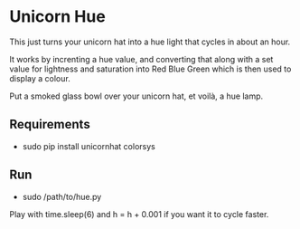 Unicorn Hue
===

This just turns your unicorn hat into a hue light that cycles in about an hour.

It works by increnting a hue value, and converting that along with a set value for lightness and saturation into Red Blue Green which is then used to display a colour.

Put a smoked glass bowl over your unicorn hat, et voilà, a hue lamp.

Requirements
---
- sudo pip install unicornhat colorsys

Run
---
- sudo /path/to/hue.py

Play with time.sleep(6) and h = h + 0.001 if you want it to cycle faster.



